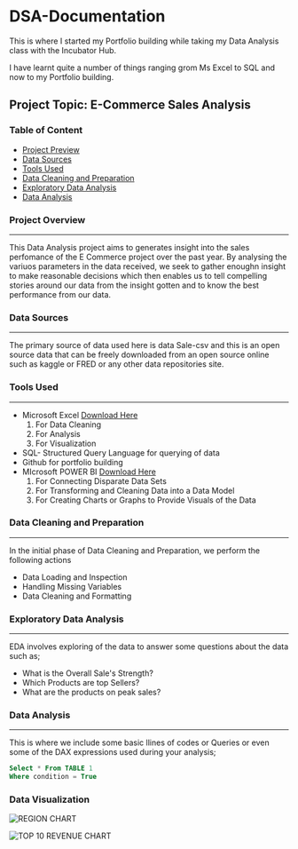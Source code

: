 # DSA-Documentation

This is where I started my Portfolio building while taking my Data Analysis class with the Incubator Hub.

I have learnt quite a number of things ranging grom Ms Excel to SQL and now to my Portfolio building.

## Project Topic: E-Commerce Sales Analysis 

### Table of Content
-    [Project Preview](#Project-preview)
-    [Data Sources](#Data-sources)
-    [Tools Used](#Tools-Used)
-    [Data Cleaning and Preparation](#Data-Cleaning-and-Preparation)
-    [Exploratory Data Analysis](#Exploratory-data-analysis)
-    [Data Analysis](#Data-analysis)

### Project Overview
---
This Data Analysis project aims to generates insight into the sales perfomance of the E Commerce project over the past year. By analysing the variuos parameters in the data received, we seek to gather enoughn insight to make reasonable decisions which then enables us to tell compelling stories around our data from the insight gotten and to know the best performance from our data.

### Data Sources
---
The primary source of data used here is data Sale-csv and this is an open source data that can be freely downloaded from an open source online such as kaggle or FRED or any other data repositories site.

### Tools Used
---
-  Microsoft Excel [Download Here](https://www.microsoft.com)
    1. For Data Cleaning
    2. For Analysis
    3. For Visualization
-  SQL- Structured Query Language for querying of data
-  Github for portfolio building
-  MIcrosoft POWER BI [Download Here](https://www.microsoft.com/en-us/download/details.aspx?id=58494)
    1. For Connecting Disparate Data Sets
    2. For Transforming and Cleaning Data into a Data Model
    3. For Creating Charts or Graphs to Provide Visuals of the Data
  
### Data Cleaning and Preparation
---
In the initial phase of Data Cleaning and Preparation, we perform the following actions
-    Data Loading and Inspection
-    Handling Missing Variables
-    Data Cleaning and Formatting

### Exploratory Data Analysis
---
EDA involves exploring of the data to answer some questions about the data such as;
-    What is the Overall Sale's Strength?
-    Which Products are top Sellers?
-    What are the products on peak sales?

### Data Analysis
---
This is where we include some basic llines of codes or Queries or even some of the DAX expressions used during your analysis;

```SQL
Select * From TABLE 1
Where condition = True
```

### Data Visualization

![REGION CHART](https://github.com/user-attachments/assets/ae0c8ea2-61f3-4f4d-99c3-1bbf4c298454)


![TOP 10 REVENUE CHART](https://github.com/user-attachments/assets/3b7434a5-b9db-401d-bf3e-0f6e5b5ac9b6)

